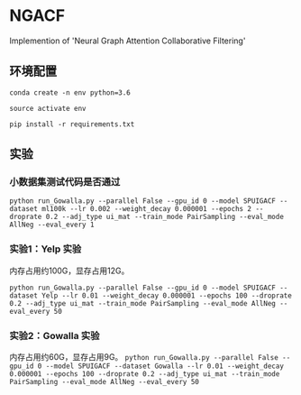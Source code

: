 # NGACF
Implemention of 'Neural Graph Attention Collaborative Filtering'

## 环境配置

```conda create -n env python=3.6```

```source activate env```

```pip install -r requirements.txt```

## 实验
###  小数据集测试代码是否通过

```python run_Gowalla.py --parallel False --gpu_id 0 --model SPUIGACF --dataset ml100k --lr 0.002 --weight_decay 0.000001 --epochs 2 --droprate 0.2 --adj_type ui_mat --train_mode PairSampling --eval_mode AllNeg --eval_every 1```

### 实验1：Yelp 实验

内存占用约100G，显存占用12G。

```python run_Gowalla.py --parallel False --gpu_id 0 --model SPUIGACF --dataset Yelp --lr 0.01 --weight_decay 0.000001 --epochs 100 --droprate 0.2 --adj_type ui_mat --train_mode PairSampling --eval_mode AllNeg --eval_every 50```

### 实验2：Gowalla 实验

内存占用约60G，显存占用9G。
```python run_Gowalla.py --parallel False --gpu_id 0 --model SPUIGACF --dataset Gowalla --lr 0.01 --weight_decay 0.000001 --epochs 100 --droprate 0.2 --adj_type ui_mat --train_mode PairSampling --eval_mode AllNeg --eval_every 50```



